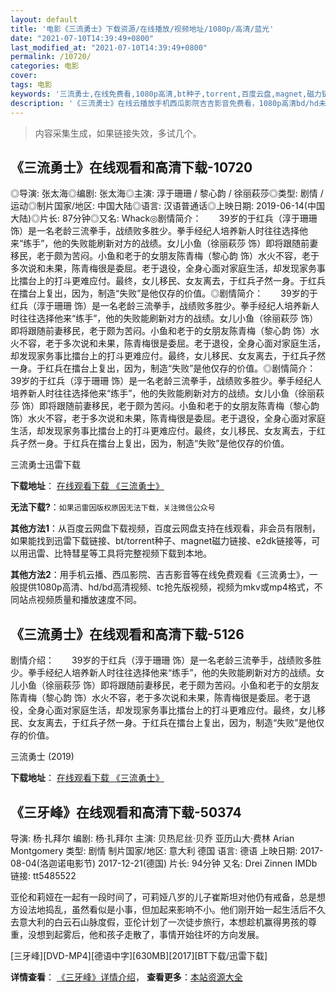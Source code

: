 ```yaml
---
layout: default
title: '电影《三流勇士》下载资源/在线播放/视频地址/1080p/高清/蓝光'
date: "2021-07-10T14:39:49+0800"
last_modified_at: "2021-07-10T14:39:49+0800"
permalink: /10720/
categories: 电影
cover:
tags: 电影
keywords: '三流勇士,在线免费看,1080p高清,bt种子,torrent,百度云盘,magnet,磁力链,迅雷下载资源'
description: '《三流勇士》在线云播放手机西瓜影院吉吉影音免费看，1080p高清bd/hd未删减完整版和tc抢先枪版，mkv/mp4格式，附带bt/torrent种子、magnet/磁力链、百度云盘、网盘资源迅雷下载链接'
---
```


>内容采集生成，如果链接失效，多试几个。


## 《三流勇士》在线观看和高清下载-10720

◎导演: 张太海◎编剧: 张太海◎主演: 淳于珊珊 / 黎心韵 / 徐丽萩莎◎类型: 剧情 / 运动◎制片国家/地区: 中国大陆◎语言: 汉语普通话◎上映日期: 2019-06-14(中国大陆)◎片长: 87分钟◎又名: Whack◎剧情简介：　　39岁的于红兵（淳于珊珊 饰）是一名老龄三流拳手，战绩败多胜少。拳手经纪人培养新人时往往选择他来“练手”，他的失败能刷新对方的战绩。女儿小鱼（徐丽萩莎 饰）即将跟随前妻移民，老于颇为苦闷。小鱼和老于的女朋友陈青梅（黎心韵 饰）水火不容，老于多次说和未果，陈青梅很是委屈。老于退役，全身心面对家庭生活，却发现家务事比擂台上的打斗更难应付。最终，女儿移民、女友离去，于红兵孑然一身。于红兵在擂台上复出，因为，制造“失败”是他仅存的价值。◎剧情简介：　　39岁的于红兵（淳于珊珊 饰）是一名老龄三流拳手，战绩败多胜少。拳手经纪人培养新人时往往选择他来“练手”，他的失败能刷新对方的战绩。女儿小鱼（徐丽萩莎 饰）即将跟随前妻移民，老于颇为苦闷。小鱼和老于的女朋友陈青梅（黎心韵 饰）水火不容，老于多次说和未果，陈青梅很是委屈。老于退役，全身心面对家庭生活，却发现家务事比擂台上的打斗更难应付。最终，女儿移民、女友离去，于红兵孑然一身。于红兵在擂台上复出，因为，制造“失败”是他仅存的价值。◎剧情简介：　　39岁的于红兵（淳于珊珊 饰）是一名老龄三流拳手，战绩败多胜少。拳手经纪人培养新人时往往选择他来“练手”，他的失败能刷新对方的战绩。女儿小鱼（徐丽萩莎 饰）即将跟随前妻移民，老于颇为苦闷。小鱼和老于的女朋友陈青梅（黎心韵 饰）水火不容，老于多次说和未果，陈青梅很是委屈。老于退役，全身心面对家庭生活，却发现家务事比擂台上的打斗更难应付。最终，女儿移民、女友离去，于红兵孑然一身。于红兵在擂台上复出，因为，制造“失败”是他仅存的价值。


三流勇士迅雷下载

**下载地址**： [在线观看下载 《三流勇士》](https://www.993dy.com//vod-detail-id-35934.html) 


**无法下载?**：`如果迅雷因版权原因无法下载，关注微信公众号 `

**其他方法1**：从百度云网盘下载视频，百度云网盘支持在线观看，非会员有限制，如果能找到迅雷下载链接、bt/torrent种子、magnet磁力链接、e2dk链接等，可以用迅雷、比特彗星等工具将完整视频下载到本地。

**其他方法2**：用手机云播、西瓜影院、吉吉影音等在线免费观看《三流勇士》，一般提供1080p高清、hd/bd高清视频、tc抢先版视频，视频为mkv或mp4格式，不同站点视频质量和播放速度不同。


## 《三流勇士》在线观看和高清下载-5126

剧情介绍：　　39岁的于红兵（淳于珊珊 饰）是一名老龄三流拳手，战绩败多胜少。拳手经纪人培养新人时往往选择他来“练手”，他的失败能刷新对方的战绩。女儿小鱼（徐丽萩莎 饰）即将跟随前妻移民，老于颇为苦闷。小鱼和老于的女朋友陈青梅（黎心韵 饰）水火不容，老于多次说和未果，陈青梅很是委屈。老于退役，全身心面对家庭生活，却发现家务事比擂台上的打斗更难应付。最终，女儿移民、女友离去，于红兵孑然一身。于红兵在擂台上复出，因为，制造“失败”是他仅存的价值。


三流勇士 (2019)

**下载地址**： [在线观看下载 《三流勇士》](https://www.btbtdy.me/btdy/dy16640.html) 


## 《三牙峰》在线观看和高清下载-50374

导演: 杨·扎拜尔 编剧: 杨·扎拜尔 主演: 贝热尼丝·贝乔 亚历山大·费林 Arian Montgomery 类型: 剧情 制片国家/地区: 意大利 德国 语言: 德语 上映日期: 2017-08-04(洛迦诺电影节) 2017-12-21(德国) 片长: 94分钟 又名: Drei Zinnen IMDb链接: tt5485522

亚伦和莉娅在一起有一段时间了，可莉娅八岁的儿子崔斯坦对他仍有戒备，总是想方设法地捣乱，虽然看似是小事，但加起来影响不小。他们刚开始一起生活后不久去意大利的白云石山脉度假，亚伦计划了一次徒步旅行，本想趁机赢得男孩的尊重，没想到起雾后，他和孩子走散了，事情开始往坏的方向发展。


[三牙峰][DVD-MP4][德语中字][630MB][2017][BT下载/迅雷下载]

**详情查看**： [《三牙峰》详情介绍](/movie/50374/)， **查看更多**：[本站资源大全](/movie/t/all/)

